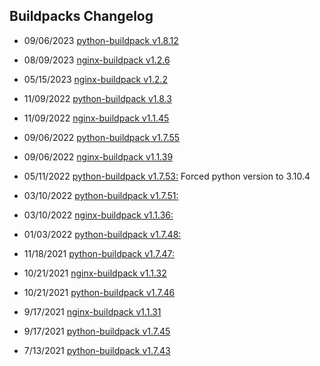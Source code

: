 ## Buildpacks Changelog
- 09/06/2023 [python-buildpack v1.8.12](https://github.com/cloudfoundry/python-buildpack/releases/tag/v1.8.12)

- 08/09/2023 [nginx-buildpack v1.2.6](https://github.com/cloudfoundry/nginx-buildpack.git#v1.2.6)

- 05/15/2023 [nginx-buildpack v1.2.2](https://github.com/cloudfoundry/nginx-buildpack.git#v1.2.2)

- 11/09/2022 [python-buildpack v1.8.3](https://github.com/cloudfoundry/python-buildpack/releases/tag/v1.8.3)

- 11/09/2022 [nginx-buildpack v1.1.45](https://github.com/cloudfoundry/nginx-buildpack/releases/tag/v1.1.45)

- 09/06/2022 [python-buildpack v1.7.55](https://github.com/cloudfoundry/python-buildpack/releases/tag/v1.7.55)

- 09/06/2022 [nginx-buildpack v1.1.39](https://github.com/cloudfoundry/nginx-buildpack/releases/tag/v1.1.39)

- 05/11/2022 [python-buildpack v1.7.53:](https://github.com/cloudfoundry/python-buildpack/releases/tag/v1.7.53) Forced python version to 3.10.4

- 03/10/2022 [python-buildpack v1.7.51:](https://github.com/cloudfoundry/python-buildpack/releases/tag/v1.7.51)

- 03/10/2022 [nginx-buildpack v1.1.36:](https://github.com/cloudfoundry/nginx-buildpack/releases/tag/v1.1.36)

- 01/03/2022 [python-buildpack v1.7.48:](https://github.com/cloudfoundry/python-buildpack/releases/tag/v1.7.48)

- 11/18/2021 [python-buildpack v1.7.47:](https://github.com/cloudfoundry/python-buildpack/releases/tag/v1.7.47)

- 10/21/2021 [nginx-buildpack v1.1.32](https://github.com/cloudfoundry/nginx-buildpack/releases/tag/v1.1.32)

- 10/21/2021 [python-buildpack v1.7.46](ttps://github.com/cloudfoundry/python-buildpack/releases/tag/v1.7.46)

- 9/17/2021 [nginx-buildpack v1.1.31](https://github.com/cloudfoundry/nginx-buildpack/releases/tag/v1.1.31)

- 9/17/2021 [python-buildpack v1.7.45](https://github.com/cloudfoundry/python-buildpack/releases/tag/v1.7.45)

- 7/13/2021 [python-buildpack v1.7.43](https://github.com/cloudfoundry/python-buildpack/releases/tag/v1.7.43)
